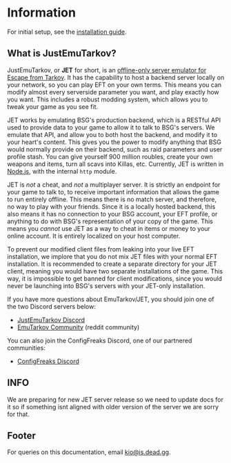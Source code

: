 # Information

For initial setup, see the [installation guide](installation.md).

## What is JustEmuTarkov?

JustEmuTarkov, or **JET** for short, is an [offline-only server emulator for Escape from Tarkov](https://justemutarkov.eu/). It has the capability to host a backend server locally on your network, so you can play EFT on your own terms. This means you can modify almost every serverside parameter you want, and play exactly how you want. This includes a robust modding system, which allows you to tweak your game as you see fit.

JET works by emulating BSG's production backend, which is a RESTful API used to provide data to your game to allow it to talk to BSG's servers. We emulate that API, and allow you to both host the backend, and modify it to your heart's content. This gives you the power to modify anything that BSG would normally provide on their backend, such as raid parameters and user profile stash. You can give yourself 900 million roubles, create your own weapons and items, turn all scavs into Killas, etc. Currently, JET is written in [Node.js](https://nodejs.org/), with the internal `http` module.

JET is _not_ a cheat, and _not_ a multiplayer server. It is strictly an endpoint for your game to talk to, to receive important information that allows the game to run entirely offline. This means there is no match server, and therefore, no way to play with your friends. Since it is a locally hosted backend, this also means it has no connection to your BSG account, your EFT profile, or anything to do with BSG's representation of your copy of the game. This means you _cannot_ use JET as a way to cheat in items or money to your online account. It is entirely localized on your host computer.

To prevent our modified client files from leaking into your live EFT installation, we implore that you do not mix JET files with your normal EFT installation. It is recommended to create a separate directory for your JET client, meaning you would have two separate installations of the game. This way, it is impossible to get banned for client modifications, since you would never be launching into BSG's servers with your JET-only installation.

If you have more questions about EmuTarkov/JET, you should join one of the two Discord servers below:

- [JustEmuTarkov Discord](https://discord.gg/T66tGKa)
- [EmuTarkov Community](https://discord.gg/NJANk5gCeN) (reddit community)

You can also join the ConfigFreaks Discord, one of our partnered communities:

- [ConfigFreaks Discord](https://discord.gg/CeBQqzB)

## INFO

We are preparing for new JET server release so we need to update docs for it so if something isnt aligned with older version of the server we are sorry for that.

## Footer

For queries on this documentation, email [kio@is.dead.gg](mailto:kio@is.dead.gg).
